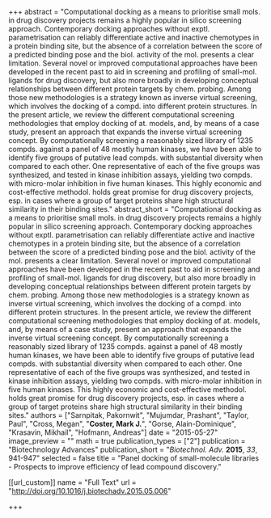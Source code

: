 +++
abstract = "Computational docking as a means to prioritise small mols. in drug discovery projects remains a highly popular in silico screening approach.  Contemporary docking approaches without exptl. parametrisation can reliably differentiate active and inactive chemotypes in a protein binding site, but the absence of a correlation between the score of a predicted binding pose and the biol. activity of the mol. presents a clear limitation.  Several novel or improved computational approaches have been developed in the recent past to aid in screening and profiling of small-mol. ligands for drug discovery, but also more broadly in developing conceptual relationships between different protein targets by chem. probing.  Among those new methodologies is a strategy known as inverse virtual screening, which involves the docking of a compd. into different protein structures.  In the present article, we review the different computational screening methodologies that employ docking of at. models, and, by means of a case study, present an approach that expands the inverse virtual screening concept.  By computationally screening a reasonably sized library of 1235 compds. against a panel of 48 mostly human kinases, we have been able to identify five groups of putative lead compds. with substantial diversity when compared to each other.  One representative of each of the five groups was synthesized, and tested in kinase inhibition assays, yielding two compds. with micro-molar inhibition in five human kinases.  This highly economic and cost-effective methodol. holds great promise for drug discovery projects, esp. in cases where a group of target proteins share high structural similarity in their binding sites."
abstract_short = "Computational docking as a means to prioritise small mols. in drug discovery projects remains a highly popular in silico screening approach.  Contemporary docking approaches without exptl. parametrisation can reliably differentiate active and inactive chemotypes in a protein binding site, but the absence of a correlation between the score of a predicted binding pose and the biol. activity of the mol. presents a clear limitation.  Several novel or improved computational approaches have been developed in the recent past to aid in screening and profiling of small-mol. ligands for drug discovery, but also more broadly in developing conceptual relationships between different protein targets by chem. probing.  Among those new methodologies is a strategy known as inverse virtual screening, which involves the docking of a compd. into different protein structures.  In the present article, we review the different computational screening methodologies that employ docking of at. models, and, by means of a case study, present an approach that expands the inverse virtual screening concept.  By computationally screening a reasonably sized library of 1235 compds. against a panel of 48 mostly human kinases, we have been able to identify five groups of putative lead compds. with substantial diversity when compared to each other.  One representative of each of the five groups was synthesized, and tested in kinase inhibition assays, yielding two compds. with micro-molar inhibition in five human kinases.  This highly economic and cost-effective methodol. holds great promise for drug discovery projects, esp. in cases where a group of target proteins share high structural similarity in their binding sites."
authors = ["Sarnpitak, Pakornwit", "Mujumdar, Prashant", "Taylor, Paul", "Cross, Megan", "**Coster, Mark J.**", "Gorse, Alain-Dominique", "Krasavin, Mikhail", "Hofmann, Andreas"]
date = "2015-05-27"
image_preview = ""
math = true
publication_types = ["2"]
publication = "Biotechnology Advances"
publication_short = "_Biotechnol. Adv._ **2015**, _33_, 941-947"
selected = false
title = "Panel docking of small-molecule libraries - Prospects to improve efficiency of lead compound discovery."

[[url_custom]]
  name = "Full Text"
  url = "http://doi.org/10.1016/j.biotechadv.2015.05.006"

+++
